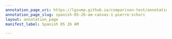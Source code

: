```yaml
---
annotation_page_uri: https://lgsump.github.io/comparison-test/annotations/spanish-05-26-am-canvas-1-pierre-schori.json
annotation_page_slug: spanish-05-26-am-canvas-1-pierre-schori
layout: annotation_page
manifest_label: Spanish 05 26 AM

---
```

